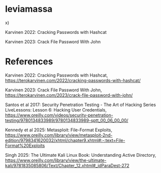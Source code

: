 # leviamassa


x)

Karvinen 2022: Cracking Passwords with Hashcat



Karvinen 2023: Crack File Password With John





# References 


Karvinen 2022: Cracking Passwords with Hashcat, https://terokarvinen.com/2022/cracking-passwords-with-hashcat/



Karvinen 2023: Crack File Password With John, https://terokarvinen.com/2023/crack-file-password-with-john/


Santos et al 2017: Security Penetration Testing - The Art of Hacking Series LiveLessons: Lesson 6: Hacking User Credentials, https://www.oreilly.com/videos/security-penetration-testing/9780134833989/9780134833989-sptt_00_06_00_00/


 Kennedy et al 2025: Metasploit: File-Format Exploits, https://www.oreilly.com/library/view/metasploit-2nd-edition/9798341620032/xhtml/chapter9.xhtml#:-:text=File-Format%20Exploits


 Singh 2025: The Ultimate Kali Linux Book: Understanding Active Directory, https://www.oreilly.com/library/view/the-ultimate-kali/9781835085806/Text/Chapter_12.xhtml#_idParaDest-272
